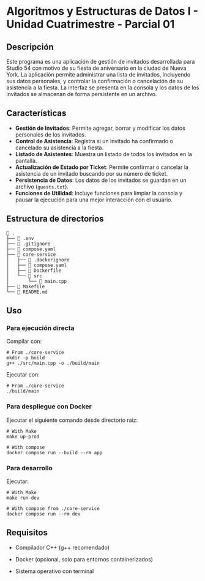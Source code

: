 # Algoritmos y Estructuras de Datos I - Unidad Cuatrimestre - Parcial 01

## Descripción

Este programa es una aplicación de gestión de invitados desarrollada para Studio 54 con motivo de su fiesta de aniversario en la ciudad de Nueva York. La aplicación permite administrar una lista de invitados, incluyendo sus datos personales, y controlar la confirmación o cancelación de su asistencia a la fiesta. La interfaz se presenta en la consola y los datos de los invitados se almacenan de forma persistente en un archivo.

## Características

* **Gestión de Invitados**: Permite agregar, borrar y modificar los datos personales de los invitados.
* **Control de Asistencia**: Registra si un invitado ha confirmado o cancelado su asistencia a la fiesta.
* **Listado de Asistentes**: Muestra un listado de todos los invitados en la pantalla.
* **Actualización de Estado por Ticket**: Permite confirmar o cancelar la asistencia de un invitado buscando por su número de ticket.
* **Persistencia de Datos**: Los datos de los invitados se guardan en un archivo (`guests.txt`).
* **Funciones de Utilidad**: Incluye funciones para limpiar la consola y pausar la ejecución para una mejor interacción con el usuario.

## Estructura de directorios

```shell
 .
├──  .env
├──  .gitignore
├──  compose.yaml
├──  core-service
│   ├──  .dockerignore
│   ├──  compose.yaml
│   ├──  Dockerfile
│   └── 󱧼 src
│       └──  main.cpp
├──  Makefile
└──  README.md
```

## Uso

### Para ejecución directa

Compilar con:

```shell
# From ./core-service
mkdir -p build
g++ ./src/main.cpp -o ./build/main
```

Ejecutar con:

```shell
# From ./core-service
./build/main
```

### Para despliegue con Docker

Ejecutar el siguiente comando desde directorio raiz:

```shell
# With Make
make up-prod

# With compose
docker compose run --build --rm app
```

### Para desarrollo

Ejecutar:

```shell
# With Make
make run-dev

# With compose from ./core-service
docker compose run --rm dev
```

## Requisitos

* Compilador C++ (g++ recomendado)

* Docker (opcional, solo para entornos containerizados)

* Sistema operativo con terminal